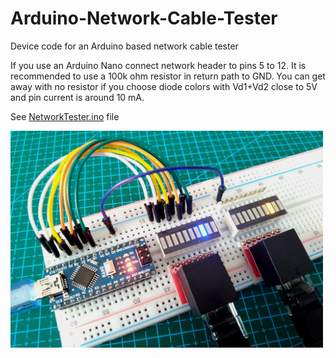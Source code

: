 # Arduino-Network-Cable-Tester
Device code for an Arduino based network cable tester

If you use an Arduino Nano connect network header to pins 5 to 12.
It is recommended to use a 100k ohm resistor in return path to GND.
You can get away with no resistor if you choose diode colors with Vd1+Vd2 close to 5V and pin current is around 10 mA.

See [NetworkTester.ino](NetworkTester.ino) file

<img src="img/ET4_VIEW.jpg" width="500">
